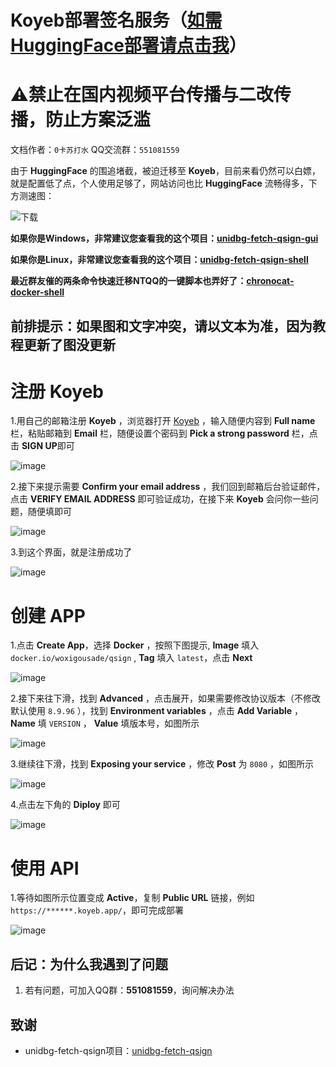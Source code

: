 # Koyeb部署签名服务（[如需HuggingFace部署请点击我](https://github.com/CikeyQi/QQsign_docs/tree/main)）

# **⚠️禁止在国内视频平台传播与二改传播，防止方案泛滥**

文档作者：`0卡苏打水`   QQ交流群：`551081559`

由于 **HuggingFace** 的围追堵截，被迫迁移至 **Koyeb**，目前来看仍然可以白嫖，就是配置低了点，个人使用足够了，网站访问也比 **HuggingFace** 流畅得多，下方测速图：

![下载](https://github.com/CikeyQi/QQsign_docs/assets/61369914/55507ffc-9b06-47bc-9a5a-b597334d4bcc)


**如果你是Windows，非常建议您查看我的这个项目：[unidbg-fetch-qsign-gui](https://github.com/CikeyQi/unidbg-fetch-qsign-gui)**

**如果你是Linux，非常建议您查看我的这个项目：[unidbg-fetch-qsign-shell](https://github.com/CikeyQi/unidbg-fetch-qsign-shell)**

**最近群友催的两条命令快速迁移NTQQ的一键脚本也弄好了：[chronocat-docker-shell](https://github.com/CikeyQi/chronocat-docker-shell)**

## **前排提示：如果图和文字冲突，请以文本为准，因为教程更新了图没更新**

# 注册 Koyeb

1.用自己的邮箱注册 **Koyeb** ，浏览器打开 [Koyeb](https://app.koyeb.com/auth/signup?method=email) ，输入随便内容到 **Full name** 栏，粘贴邮箱到 **Email** 栏，随便设置个密码到 **Pick a strong password** 栏，点击 **SIGN UP**即可

![image](https://github.com/CikeyQi/QQsign_docs/assets/61369914/a547eb11-f1ca-4a29-b2b4-28f606c929f3)

2.接下来提示需要 **Confirm your email address** ，我们回到邮箱后台验证邮件，点击 **VERIFY EMAIL ADDRESS** 即可验证成功，在接下来 **Koyeb** 会问你一些问题，随便填即可

![image](https://github.com/CikeyQi/QQsign_docs/assets/61369914/a2bc9af1-82df-470a-adea-ea3ad7c5f67a)

3.到这个界面，就是注册成功了

![image](https://github.com/CikeyQi/QQsign_docs/assets/61369914/087bb141-663f-4758-a77b-05f6a2aae1c4)

# 创建 APP

1.点击 **Create App**，选择 **Docker** ，按照下图提示, **Image** 填入 `docker.io/woxigousade/qsign` , **Tag** 填入 `latest`，点击 **Next**

![image](https://github.com/CikeyQi/QQsign_docs/assets/61369914/5a44605e-e3df-40e3-b3e8-398cbee797f1)

2.接下来往下滑，找到 **Advanced** ，点击展开，如果需要修改协议版本（不修改默认使用 `8.9.96` ），找到 **Environment variables** ，点击 **Add Variable** ， **Name** 填 `VERSION` ， **Value** 填版本号，如图所示

![image](https://github.com/CikeyQi/QQsign_docs/assets/61369914/ddd522be-81ae-4fa4-86bd-f06faad364c9)

3.继续往下滑，找到 **Exposing your service** ，修改 **Post** 为 `8080` ，如图所示

![image](https://github.com/CikeyQi/QQsign_docs/assets/61369914/80db5ed2-cb5c-468c-b2e5-67bb5d475ff6)

4.点击左下角的 **Diploy** 即可

![image](https://github.com/CikeyQi/QQsign_docs/assets/61369914/4a92afac-860d-4a28-a941-d5bd8018536a)

# 使用 API

1.等待如图所示位置变成 **Active**，复制 **Public URL** 链接，例如 `https://******.koyeb.app/`，即可完成部署

![image](https://github.com/CikeyQi/QQsign_docs/assets/61369914/2333da5e-31c8-4ec4-8f4d-fcf8a623887a)


## 后记：为什么我遇到了问题

1. 若有问题，可加入QQ群：**551081559**，询问解决办法

## 致谢

- unidbg-fetch-qsign项目：[unidbg-fetch-qsign](https://github.com/fuqiuluo/unidbg-fetch-qsign)
